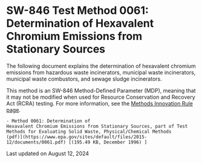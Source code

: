 
# SW-846 Test Method 0061: Determination of Hexavalent Chromium Emissions from Stationary Sources  


The following document explains the determination of hexavalent chromium
emissions from hazardous waste incinerators, municipal waste
incinerators, municipal waste combustors, and sewage sludge
incinerators.

This method is an SW-846 Method-Defined Parameter (MDP), meaning that it
may not be modified when used for Resource Conservation and Recovery Act
(RCRA) testing. For more information, see the [Methods Innovation Rule
page](/hw-sw846/final-rule-methods-innovation-rule).

    - Method 0061: Determination of
    Hexavalent Chromium Emissions from Stationary Sources, part of Test
    Methods for Evaluating Solid Waste, Physical/Chemical Methods
    (pdf)](https://www.epa.gov/sites/default/files/2015-12/documents/0061.pdf) [(195.49 KB, December 1996) ] 

Last updated on August 12, 2024

